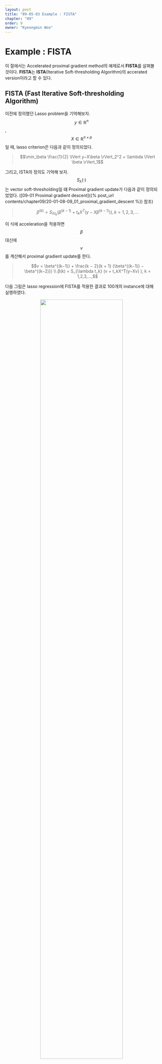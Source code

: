 ```yaml
---
layout: post
title: "09-05-03 Example : FISTA"
chapter: "09"
order: 9
owner: "Kyeongmin Woo"
---
```


# Example : FISTA

이 절에서는 Accelerated proximal gradient method의 예제로서 **FISTA**를 살펴볼 것이다.  **FISTA**는 **ISTA**(Iterative Soft-thresholding Algorithm)의 accerated version이라고 할 수 있다.

## FISTA (Fast Iterative Soft-thresholding Algorithm)
이전에 정의했던 Lasso problem을 기억해보자. $$y \in \mathbb{R}^n$$, $$X \in \mathbb{R}^{n \times p}$$일 때, lasso criterion은 다음과 같이 정의되었다.


> $$\min_\beta \frac{1}{2} \lVert y−X\beta \rVert_2^2 + \lambda \lVert \beta \rVert_1$$

그리고, ISTA의 정의도 기억해 보자.  $$S_\lambda (·)$$는 vector soft-thresholding일 떄 Proximal gradient update가 다음과 같이 정의되었었다.
([09-01 Proximal gradient descent]({% post_url contents/chapter09/20-01-08-09_01_proximal_gradient_descent %}) 참조)
> $$\beta^{(k)} = S_{\lambda t_k} (\beta^{(k−1)} + t_kX^T(y − X\beta^{(k−1)})), k = 1,2,3,...$$

이 식에 acceleration을 적용하면 $$\beta$$ 대신에 $$v$$를 계산해서 proximal gradient update를 한다.

> $$v = \beta^{(k−1)} + \frac{k − 2}{k + 1} (\beta^{(k−1)} − \beta^{(k−2)}) \\
β(k) = S_{\lambda t_k} (v + t_kX^T(y−Xv) ), k = 1,2,3,...,$$

다음 그림은  lasso regression에 FISTA를 적용한 결과로 100개의 instance에 대해 실행하였다.

<figure class="image" style="align: center;">
<p align="center">
  <img src="{{ site.baseurl }}/img/chapter_img/chapter09/FISTA.png" width="80%" height="80%">
  <figcaption style="text-align: center;">[Fig1] Lasso Regresssion : 100 instances (with n = 100, p = 500) [3]</figcaption>
</p>
</figure>

다음 그림은  lasso logistic regression에 FISTA를 적용한 결과이다.

<figure class="image" style="align: center;">
<p align="center">
  <img src="{{ site.baseurl }}/img/chapter_img/chapter09/FISTA2.png" width="80%" height="80%">
  <figcaption style="text-align: center;">[Fig2] Lasso Logistic Regression : 100 instances (n = 100, p = 500) [3]</figcaption>
</p>
</figure>


100가지의 샘플을 토대로 Lasso regression, lasso logistic regression 에 대해 평균을 낸 결과, $$k$$값이 증가할수록 FISTA 기법이 훨씬 더 빠르게 수렴하는 것을 확인할 수 있다.
